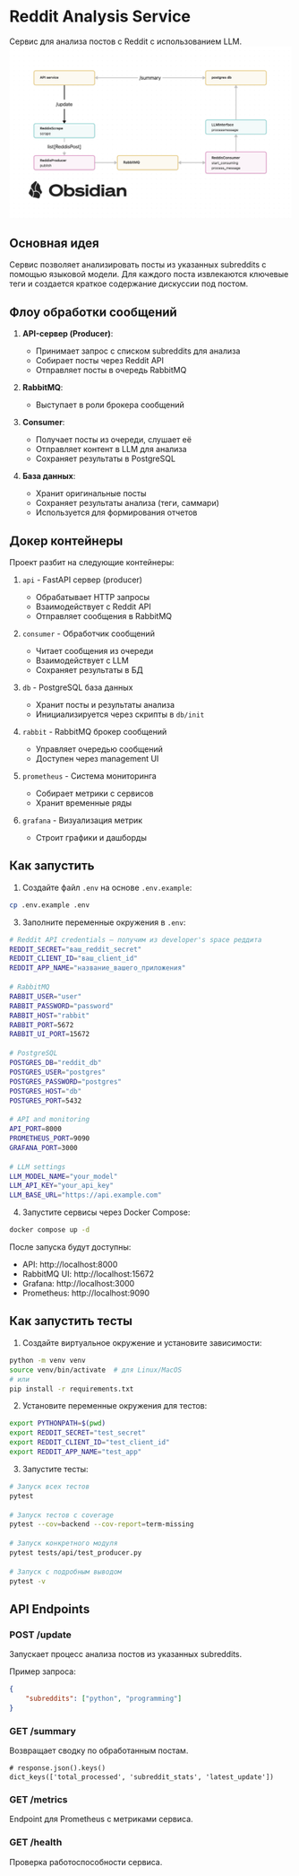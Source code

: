 # Reddit Analysis Service

Сервис для анализа постов с Reddit с использованием LLM.
![Architecture diagram](imgs/scheme.png)

## Основная идея

Сервис позволяет анализировать посты из указанных subreddits с помощью языковой модели. Для каждого поста извлекаются ключевые теги и создается краткое содержание дискуссии под постом.

## Флоу обработки сообщений

1. **API-сервер (Producer)**:
   - Принимает запрос с списком subreddits для анализа
   - Собирает посты через Reddit API
   - Отправляет посты в очередь RabbitMQ

2. **RabbitMQ**:
   - Выступает в роли брокера сообщений

3. **Consumer**:
   - Получает посты из очереди, слушает её
   - Отправляет контент в LLM для анализа
   - Сохраняет результаты в PostgreSQL

4. **База данных**:
   - Хранит оригинальные посты
   - Сохраняет результаты анализа (теги, саммари)
   - Используется для формирования отчетов

## Докер контейнеры

Проект разбит на следующие контейнеры:

1. `api` - FastAPI сервер (producer)
   - Обрабатывает HTTP запросы
   - Взаимодействует с Reddit API
   - Отправляет сообщения в RabbitMQ

2. `consumer` - Обработчик сообщений
   - Читает сообщения из очереди
   - Взаимодействует с LLM
   - Сохраняет результаты в БД

3. `db` - PostgreSQL база данных
   - Хранит посты и результаты анализа
   - Инициализируется через скрипты в `db/init`

4. `rabbit` - RabbitMQ брокер сообщений
   - Управляет очередью сообщений
   - Доступен через management UI

5. `prometheus` - Система мониторинга
   - Собирает метрики с сервисов
   - Хранит временные ряды

6. `grafana` - Визуализация метрик
   - Строит графики и дашборды

## Как запустить

1. Создайте файл `.env` на основе `.env.example`:
```bash
cp .env.example .env
```

3. Заполните переменные окружения в `.env`:
```bash
# Reddit API credentials – получим из developer's space реддита
REDDIT_SECRET="ваш_reddit_secret"
REDDIT_CLIENT_ID="ваш_client_id"
REDDIT_APP_NAME="название_вашего_приложения"

# RabbitMQ
RABBIT_USER="user"
RABBIT_PASSWORD="password"
RABBIT_HOST="rabbit"
RABBIT_PORT=5672
RABBIT_UI_PORT=15672

# PostgreSQL
POSTGRES_DB="reddit_db"
POSTGRES_USER="postgres"
POSTGRES_PASSWORD="postgres"
POSTGRES_HOST="db"
POSTGRES_PORT=5432

# API and monitoring
API_PORT=8000
PROMETHEUS_PORT=9090
GRAFANA_PORT=3000

# LLM settings
LLM_MODEL_NAME="your_model"
LLM_API_KEY="your_api_key"
LLM_BASE_URL="https://api.example.com"
```

4. Запустите сервисы через Docker Compose:
```bash
docker compose up -d
```

После запуска будут доступны:
- API: http://localhost:8000
- RabbitMQ UI: http://localhost:15672
- Grafana: http://localhost:3000
- Prometheus: http://localhost:9090

## Как запустить тесты

1. Создайте виртуальное окружение и установите зависимости:
```bash
python -m venv venv
source venv/bin/activate  # для Linux/MacOS
# или
pip install -r requirements.txt
```

2. Установите переменные окружения для тестов:
```bash
export PYTHONPATH=$(pwd)
export REDDIT_SECRET="test_secret"
export REDDIT_CLIENT_ID="test_client_id"
export REDDIT_APP_NAME="test_app"
```

3. Запустите тесты:
```bash
# Запуск всех тестов
pytest

# Запуск тестов с coverage
pytest --cov=backend --cov-report=term-missing

# Запуск конкретного модуля
pytest tests/api/test_producer.py

# Запуск с подробным выводом
pytest -v
```

## API Endpoints

### POST /update
Запускает процесс анализа постов из указанных subreddits.

Пример запроса:
```json
{
    "subreddits": ["python", "programming"]
}
```

### GET /summary
Возвращает сводку по обработанным постам.
```
# response.json().keys()
dict_keys(['total_processed', 'subreddit_stats', 'latest_update'])
```
### GET /metrics
Endpoint для Prometheus с метриками сервиса.

### GET /health
Проверка работоспособности сервиса.